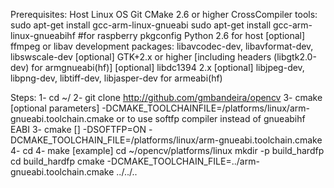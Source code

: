 Prerequisites:
	Host Linux OS
	Git
	CMake 2.6 or higher
	CrossCompiler tools:
		sudo apt-get install gcc-arm-linux-gnueabi
		sudo apt-get install gcc-arm-linux-gnueabihf	#for raspberry
	pkgconfig
	Python 2.6 for host
	[optional] ffmpeg or libav development packages: libavcodec-dev, libavformat-dev, libswscale-dev
	[optional] GTK+2.x or higher [including headers (libgtk2.0-dev) for armgnueabi(hf)]
	[optional] libdc1394 2.x
	[optional] libjpeg-dev, libpng-dev, libtiff-dev, libjasper-dev for armeabi(hf)

Steps:
	1- cd ~/<working directory>
	2- git clone http://github.com/gmbandeira/opencv
	3- cmake [optional parameters] -DCMAKE_TOOLCHAINFILE=<path to the opencv source directory>/platforms/linux/arm-gnueabi.toolchain.cmake <path to opencv directory>
	or to use softfp compiler instead of gnueabihf EABI
	3- cmake [<some optional parameters>] -DSOFTFP=ON -DCMAKE_TOOLCHAIN_FILE=<path to the OpenCV source directory>/platforms/linux/arm-gnueabi.toolchain.cmake <path to the OpenCV source directory>
	4- cd <cmake binary directory>
	4- make
	[example]
	cd ~/opencv/platforms/linux
	mkdir -p build_hardfp
	cd build_hardfp
	cmake -DCMAKE_TOOLCHAIN_FILE=../arm-gnueabi.toolchain.cmake ../../..
